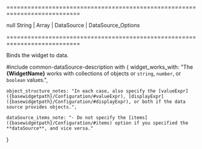 ===========================================================================
<!--default-->null<!--/default-->
<!--type-->String | Array<CollectionWidgetItem, Object> | DataSource | DataSource_Options<!--/type-->
===========================================================================

<!--shortDescription-->
Binds the widget to data.
<!--/shortDescription-->

<!--fullDescription-->
#include common-dataSource-description with {
    widget_works_with: "The **{WidgetName}** works with collections of objects or `string`, `number`, or `boolean` values.",

    object_structure_notes: "In each case, also specify the [valueExpr]({basewidgetpath}/Configuration/#valueExpr), [displayExpr]({basewidgetpath}/Configuration/#displayExpr), or both if the data source provides objects.",

    dataSource_items_note: "- Do not specify the [items]({basewidgetpath}/Configuration/#items) option if you specified the **dataSource**, and vice versa."
}
<!--/fullDescription-->
